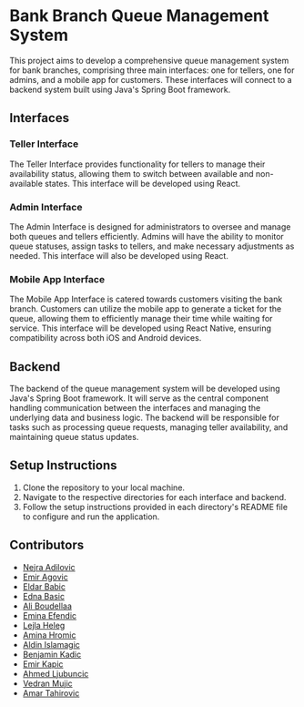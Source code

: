 # Bank Branch Queue Management System

This project aims to develop a comprehensive queue management system for bank branches, comprising three main interfaces: one for tellers, one for admins, and a mobile app for customers. These interfaces will connect to a backend system built using Java's Spring Boot framework.

## Interfaces

### Teller Interface
The Teller Interface provides functionality for tellers to manage their availability status, allowing them to switch between available and non-available states. This interface will be developed using React.

### Admin Interface
The Admin Interface is designed for administrators to oversee and manage both queues and tellers efficiently. Admins will have the ability to monitor queue statuses, assign tasks to tellers, and make necessary adjustments as needed. This interface will also be developed using React.

### Mobile App Interface
The Mobile App Interface is catered towards customers visiting the bank branch. Customers can utilize the mobile app to generate a ticket for the queue, allowing them to efficiently manage their time while waiting for service. This interface will be developed using React Native, ensuring compatibility across both iOS and Android devices.

## Backend
The backend of the queue management system will be developed using Java's Spring Boot framework. It will serve as the central component handling communication between the interfaces and managing the underlying data and business logic. The backend will be responsible for tasks such as processing queue requests, managing teller availability, and maintaining queue status updates.

## Setup Instructions
1. Clone the repository to your local machine.
2. Navigate to the respective directories for each interface and backend.
3. Follow the setup instructions provided in each directory's README file to configure and run the application.

## Contributors
- [Nejra Adilovic](https://github.com/nejradilovic)
- [Emir Agovic](https://github.com/eagovic1)
- [Eldar Babic](https://github.com/ebabic1)
- [Edna Basic](https://github.com/Edna1010)
- [Ali Boudellaa](https://github.com/boudellaa)
- [Emina Efendic](https://github.com/efendicemina)
- [Lejla Heleg](https://github.com/lheleg)
- [Amina Hromic](https://github.com/Ahromic1)
- [Aldin Islamagic](https://github.com/aislamagic1)
- [Benjamin Kadic](https://github.com/BenjaminKadic)
- [Emir Kapic](https://github.com/EmirKapic)
- [Ahmed Ljubuncic](https://github.com/aljubuncic)
- [Vedran Mujic](https://github.com/vmujic1)
- [Amar Tahirovic](https://github.com/amarderschrecklicher)
